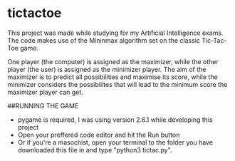# tictactoe

This project was made while studying for my Artificial Intelligence exams. The code makes use of the Mininmax algorithm set on the classic Tic-Tac-Toe game. 

One player (the computer) is assigned as the maximizer, while the other player (the user) is assigned as the minimizer player. The aim of the maximizer is to predict all possibilities and maximise its score, while the minimizer considers the possibilites that will lead to the minimum score the maximizer player can get. 

##RUNNING THE GAME
- pygame is required, I was using version 2.6.1 while developing this project
- Open your preffered code editor and hit the Run button
- Or if you're a masochist, open your terminal to the folder you have downloaded this file in and type "python3 tictac.py".
